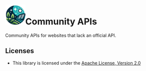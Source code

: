 # <img src="docs/logo.svg" width=64 height=64 alt="logo">Community APIs

Community APIs for websites that lack an official API.

## Licenses

* This library is licensed under the [Apache License, Version 2.0](LICENSE)
